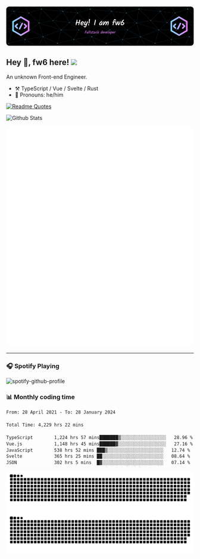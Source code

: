 ![Header](github-header-image.png)

## Hey 👋, fw6 here! <img src="https://github.githubassets.com/images/mona-whisper.gif" height="24" />


An unknown Front-end Engineer.

-   :hammer_and_pick: TypeScript / Vue / Svelte / Rust
-   :man: Pronouns: he/him


[![Readme Quotes](https://quotes-github-readme.vercel.app/api?type=horizontal&theme=algolia)](https://github.com/piyushsuthar/github-readme-quotes)



![Github Stats](https://github-readme-stats.vercel.app/api?username=fw6&bg_color=30,e96443,904e95&title_color=fff&text_color=fff)

![](https://raw.githubusercontent.com/fw6/github-stats-transparent/output/generated/overview.svg)
![](https://raw.githubusercontent.com/fw6/github-stats-transparent/output/generated/languages.svg)


---

### 🎧 Spotify Playing

<!-- ![spotify-github-profile](/img/default.svg) -->

![spotify-github-profile](https://spotify-github-profile.vercel.app/api/view.svg?uid=r6wn4hdvypv0lkzyrj0e0pjct&cover_image=true&theme=default&show_offline=true&background_color=9a10ad&interchange=true&bar_color_cover=true)



### :bar_chart: Monthly coding time 

<!--START_SECTION:waka-->

```txt
From: 28 April 2021 - To: 28 January 2024

Total Time: 4,229 hrs 22 mins

TypeScript        1,224 hrs 57 mins███████▒░░░░░░░░░░░░░░░░░   28.96 %
Vue.js            1,148 hrs 45 mins██████▓░░░░░░░░░░░░░░░░░░   27.16 %
JavaScript        538 hrs 52 mins ███▒░░░░░░░░░░░░░░░░░░░░░   12.74 %
Svelte            365 hrs 25 mins ██░░░░░░░░░░░░░░░░░░░░░░░   08.64 %
JSON              302 hrs 5 mins  █▓░░░░░░░░░░░░░░░░░░░░░░░   07.14 %
```

<!--END_SECTION:waka-->




![github contribution grid snake animation](https://raw.githubusercontent.com/platane/platane/output/github-contribution-grid-snake-dark.svg#gh-dark-mode-only)![github contribution grid snake animation](https://raw.githubusercontent.com/platane/platane/output/github-contribution-grid-snake.svg#gh-light-mode-only)

